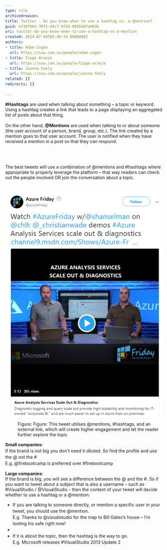 ```yaml
---
type: rule
archivedreason: 
title: Twitter - Do you know when to use a hashtag vs. a @mention?
guid: e738f965-78f2-44c7-8f28-805bb07a963b
uri: twitter-do-you-know-when-to-use-a-hashtag-vs-a-mention
created: 2014-07-04T05:49:34.0000000Z
authors:
- title: Adam Cogan
  url: https://ssw.com.au/people/adam-cogan
- title: Tiago Araujo
  url: https://ssw.com.au/people/tiago-araujo
- title: Joanna Feely
  url: https://ssw.com.au/people/joanna-feely
related: []
redirects: []

---
```



<div><b>​#Hashtags</b> are used when talking about something – a topic or keyword. Using a hashtag creates a link that leads to a page displaying an aggregated list of posts about that thing. <br></div><div><br></div><div>On the other hand, <b>@Mentions</b> are used when talking to or about someone (the user account of a person, brand, group, etc.). The link created by a mention goes to that user account. The user is notified when they have received a mention in a post so that they can respond.​<br><br></div>
<br><excerpt class='endintro'></excerpt><br>
<p class="ssw15-rteElement-P">The best tweets will use a combination of @mentions and #hashtags where appropriate to properly leverage the platform – that way readers can check out the people involved OR join the conversation about a topic. <br>​<br></p><p class="ssw15-rteElement-P"></p><dl class="image"><dt> <img src="tweet-with-mentions-and-hashtags.png" alt="hashtag-stream.jpg" style="width:590px;" /> </dt><dd>Figure: Figure: This tweet utilises @mentions, #hashtags, and an external link, which will create higher engagement and let the reader further explore the topic<br></dd></dl> <p>
   <span style="line-height:20px;"><strong>Small companies:<br></strong></span><span style="line-height:20px;">If the brand is not big you don't need it diluted. So find the profile and use the @ not the #<br></span><span style="line-height:20px;">E.g. @firebootcamp is preferred over #firebootcamp </span></p><div>
   <strong>Large companies:</strong></div><div>If the brand is big, you will see a difference between the @ and the #. So if you want to tweet about a subject that is also a username – such as #VisualStudio / @VisualStudio - then the content of your tweet will decide whether to use a hashtag or a @mention: </div><div><ul><li>
         <span style="line-height:20px;">If you are talking to someone directly, or mention a specific user in your tweet, you should use the @mention.<br></span><span style="line-height:20px;background-color:initial;">E.g. Thanks to @visualstudio for the map to Bill Gates’s house – I’m looting his safe right now!</span></li><li>
         <span style="line-height:20px;"></span></li><li>
         <span style="line-height:20px;">If it is about the topic, then the hashtag is the way to go.<br></span><span style="line-height:20px;">E.g. Microsoft releases #VisualStudio 2013 Update 2 </span></li></ul></div>


